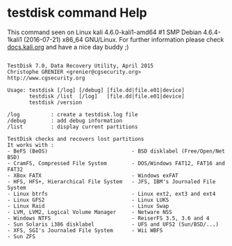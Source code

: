 # testdisk command Help
 
 This command seen on Linux kali 4.6.0-kali1-amd64 #1 SMP Debian 4.6.4-1kali1 (2016-07-21) x86_64 GNU/Linux. For further information please check [docs.kali.org](docs.kali.org) and have a nice day buddy ;) 

~~~

TestDisk 7.0, Data Recovery Utility, April 2015
Christophe GRENIER <grenier@cgsecurity.org>
http://www.cgsecurity.org

Usage: testdisk [/log] [/debug] [file.dd|file.e01|device]
       testdisk /list  [/log]   [file.dd|file.e01|device]
       testdisk /version

/log          : create a testdisk.log file
/debug        : add debug information
/list         : display current partitions

TestDisk checks and recovers lost partitions
It works with :
- BeFS (BeOS)                           - BSD disklabel (Free/Open/Net BSD)
- CramFS, Compressed File System        - DOS/Windows FAT12, FAT16 and FAT32
- XBox FATX                             - Windows exFAT
- HFS, HFS+, Hierarchical File System   - JFS, IBM's Journaled File System
- Linux btrfs                           - Linux ext2, ext3 and ext4
- Linux GFS2                            - Linux LUKS
- Linux Raid                            - Linux Swap
- LVM, LVM2, Logical Volume Manager     - Netware NSS
- Windows NTFS                          - ReiserFS 3.5, 3.6 and 4
- Sun Solaris i386 disklabel            - UFS and UFS2 (Sun/BSD/...)
- XFS, SGI's Journaled File System      - Wii WBFS
- Sun ZFS

~~~
